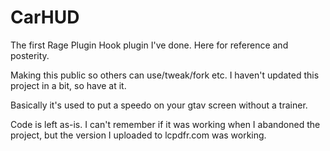 # CarHUD
The first Rage Plugin Hook plugin I've done.  Here for reference and posterity.

Making this public so others can use/tweak/fork etc.  I haven't updated this project in a bit, so have at it.

Basically it's used to put a speedo on your gtav screen without a trainer.

Code is left as-is.  I can't remember if it was working when I abandoned the project, but the version I uploaded to lcpdfr.com was working.
